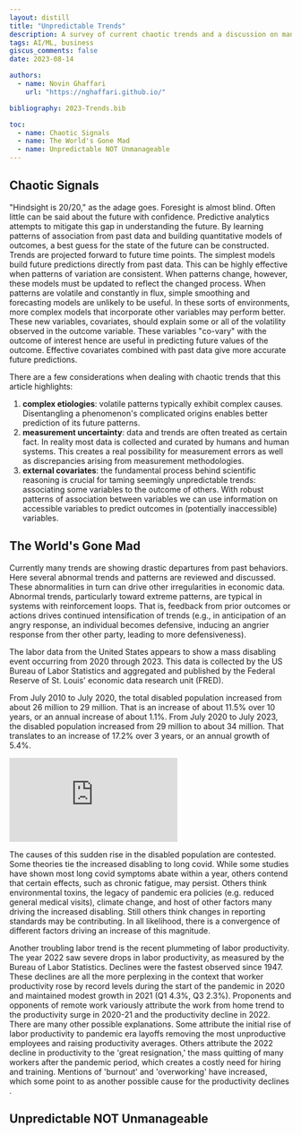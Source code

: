 ```yaml
---
layout: distill
title: "Unpredictable Trends"
description: A survey of current chaotic trends and a discussion on managing unpredictability
tags: AI/ML, business
giscus_comments: false
date: 2023-08-14

authors:
  - name: Novin Ghaffari
    url: "https://nghaffari.github.io/"

bibliography: 2023-Trends.bib

toc:
  - name: Chaotic Signals
  - name: The World's Gone Mad
  - name: Unpredictable NOT Unmanageable
---
```


## Chaotic Signals

"Hindsight is 20/20," as the adage goes. Foresight is almost blind. Often little can be said about the future with confidence. Predictive analytics attempts to mitigate this gap in understanding the future. By learning patterns of association from past data and building quantitative models of outcomes, a best guess for the state of the future can be constructed. Trends are projected forward to future time points. The simplest models build future predictions directly from past data. This can be highly effective when patterns of variation are consistent. When patterns change, however, these models must be updated to reflect the changed process. When patterns are volatile and constantly in flux, simple smoothing and forecasting models are unlikely to be useful. In these sorts of environments, more complex models that incorporate other variables may perform better. These new variables, covariates, should explain some or all of the volatility observed in the outcome variable. These variables "co-vary" with the outcome of interest hence are useful in predicting future values of the outcome. Effective covariates combined with past data give more accurate future predictions.



There are a few considerations when dealing with chaotic trends that this article highlights:

1. **complex etiologies**: volatile patterns typically exhibit complex causes. Disentangling a phenomenon's complicated origins enables better prediction of its future patterns. 
2. **measurement uncertainty**: data and trends are often treated as certain fact. In reality most data is collected and curated by humans and human systems. This creates a real possibility for measurement errors as well as discrepancies arising from measurement methodologies.
3. **external covariates**: the fundamental process behind scientific reasoning is crucial for taming seemingly unpredictable trends: associating some variables to the outcome of others. With robust patterns of association between variables we can use information on accessible variables to predict outcomes in (potentially inaccessible) variables.

## The World's Gone Mad

Currently many trends are showing drastic departures from past behaviors. Here several abnormal trends and patterns are reviewed and discussed. These abnormalities in turn can drive other irregularities in economic data. Abnormal trends, particularly toward extreme patterns, are typical in systems with reinforcement loops. That is, feedback from prior outcomes or actions drives continued intensification of trends (e.g., in anticipation of an angry response, an individual becomes defensive, inducing an angrier response from ther other party, leading to more defensiveness).

The labor data from the United States appears to show a mass disabling event occurring from 2020 through 2023. This data is collected by the US Bureau of Labor Statistics and aggregated and published by the Federal Reserve of St. Louis' economic data research unit (FRED)<d-cite key="FRED2023"></d-cite>.

From July 2010 to July 2020, the total disabled population increased from about 26 million to 29 million. That is an increase of about 11.5% over 10 years, or an annual increase of about 1.1%. From July 2020 to July 2023, the disabled population increased from 29 million to about 34 million. That translates to an increase of 17.2% over 3 years, or an annual growth of 5.4%.

<div class="embed-container">
  <iframe src="https://fred.stlouisfed.org/graph/graph-landing.php?g=17QX9&width=670&height=475" scrolling="no" frameborder="0" style="overflow:hidden;" allowTransparency="true" loading="lazy"></iframe>
</div>

<script src="https://fred.stlouisfed.org/graph/js/embed.js" type="text/javascript"></script>

The causes of this sudden rise in the disabled population are contested. Some theories tie the increased disabling to long covid. While some studies have shown most long covid symptoms abate within a year, others contend that certain effects, such as chronic fatigue, may persist<d-cite key="bonuck2023"></d-cite>. Others think environmental toxins, the legacy of pandemic era policies (e.g. reduced general medical visits), climate change, and host of other factors many driving the increased disabling. Still others think changes in reporting standards may be contributing. In all likelihood, there is a convergence of different factors driving an increase of this magnitude.

Another troubling labor trend is the recent plummeting of labor productivity. The year 2022 saw severe drops in labor productivity, as measured by the Bureau of Labor Statistics. Declines were the fastest observed since 1947. These declines are all the more perplexing in the context that worker productivity rose by record levels during the start of the pandemic in 2020 and maintained modest growth in 2021 (Q1 4.3%, Q3 2.3%). Proponents and opponents of remote work variously attribute the work from home trend to the productivity surge in 2020-21 and the productivity decline in 2022. There are many other possible explanations. Some attribute the initial rise of labor productivity to pandemic era layoffs removing the most unproductive employees and raising productivity averages. Others attribute the 2022 decline in productivity to the 'great resignation,' the mass quitting of many workers after the pandemic period, which creates a costly need for hiring and training. Mentions of 'burnout' and 'overworking' have increased, which some point to as another possible cause for the productivity declines <d-cite key="telford2022"></d-cite>.

## Unpredictable NOT Unmanageable

